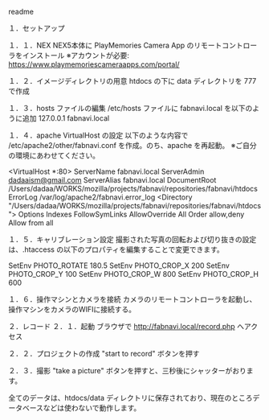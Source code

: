 readme

１．セットアップ

１．１．NEX
NEX5本体に PlayMemories Camera App のリモートコントローラをインストール
※アカウントが必要: https://www.playmemoriescameraapps.com/portal/

１．２．イメージディレクトリの用意
htdocs の下に data ディレクトリを 777 で作成

１．３．hosts ファイルの編集
/etc/hosts ファイルに fabnavi.local を以下のように追加
127.0.0.1	fabnavi.local

１．４．apache VirtualHost の設定
以下のような内容で /etc/apache2/other/fabnavi.conf を作成。のち、apache を再起動。
※ご自分の環境にあわせてください。

<VirtualHost *:80>
        ServerName fabnavi.local
        ServerAdmin dadaaism@gmail.com
        ServerAlias fabnavi.local
        DocumentRoot /Users/dadaa/WORKS/mozilla/projects/fabnavi/repositories/fabnavi/htdocs
        ErrorLog /var/log/apache2/fabnavi.error_log
</VirtualHost>
<Directory "/Users/dadaa/WORKS/mozilla/projects/fabnavi/repositories/fabnavi/htdocs">
  Options Indexes FollowSymLinks
  AllowOverride All
  Order allow,deny
  Allow from all
</Directory>

１．５．キャリブレーション設定
撮影された写真の回転および切り抜きの設定は、.htaccess の以下のプロパティを編集することで変更できます。

SetEnv PHOTO_ROTATE 180.5
SetEnv PHOTO_CROP_X 200
SetEnv PHOTO_CROP_Y 100
SetEnv PHOTO_CROP_W 800
SetEnv PHOTO_CROP_H 600


１．６．操作マシンとカメラを接続
カメラのリモートコントローラを起動し、操作マシンをカメラのWIFIに接続する。




２．レコード
２．１．起動
ブラウザで http://fabnavi.local/record.php へアクセス

２．２．プロジェクトの作成
"start to record" ボタンを押す

２．３．撮影
"take a picture" ボタンを押すと、三秒後にシャッターがおります。

全てのデータは、htdocs/data ディレクトリに保存されており、現在のところデータベースなどは使わないで動作します。

